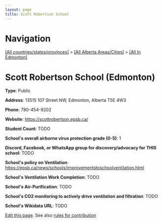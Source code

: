 ```yaml
---
layout: page
title: Scott Robertson School
---
```

# Navigation

[[All countries/states/provinces]](../../..) > [[All Alberta Areas/Cities]](../..) > [[All In Edmonton]](..)

# Scott Robertson School (Edmonton)

**Type**: Public

**Address**: 13515 107 Street NW, Edmonton, Alberta T5E 4W3

**Phone**: 780-454-9202

**Website**: <https://scottrobertson.epsb.ca/>

**Student Count**: TODO

**School's overall airborne virus protection grade (0-5)**: 1

**Discord, Facebook, or WhatsApp group for discovery/advocacy for THIS school**: TODO

**School's policy on Ventilation**: <https://epsb.ca/news/schools/improvementstoschoolventilation.html>

**School's Ventilation Work Completion**: TODO

**School's Air-Purification**: TODO

**School's CO2 monitoring to actively drive ventilation and filtration**: TODO

**School's Wikidata URL**: TODO


[Edit this page](https://github.com/ventilate-schools/AB/edit/main/./Edmonton/Scott_Robertson_School.md). See also [rules for contribution](../../../contribution-rules/)